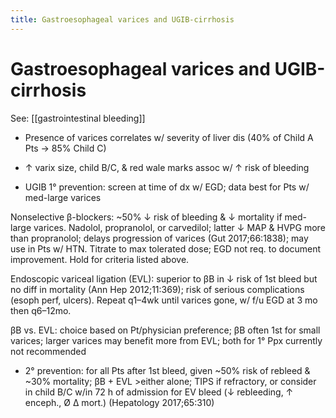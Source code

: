 ```yaml
---
title: Gastroesophageal varices and UGIB-cirrhosis
---
```

# Gastroesophageal varices and UGIB-cirrhosis

See: [[gastrointestinal bleeding]]

* Presence of varices correlates w/ severity of liver dis (40% of Child A Pts → 85% Child C)

* ↑ varix size, child B/C, & red wale marks assoc w/ ↑ risk of bleeding

* UGIB 1° prevention: screen at time of dx w/ EGD; data best for Pts w/ med-large varices

Nonselective β-blockers: ~50% ↓ risk of bleeding & ↓ mortality if med-large varices. Nadolol, propranolol, or carvedilol; latter ↓ MAP & HVPG more than propranolol; delays progression of varices (Gut 2017;66:1838); may use in Pts w/ HTN. Titrate to max tolerated dose; EGD not req. to document improvement. Hold for criteria listed above.

Endoscopic variceal ligation (EVL): superior to βB in ↓ risk of 1st bleed but no diff in mortality (Ann Hep 2012;11:369); risk of serious complications (esoph perf, ulcers). Repeat q1–4wk until varices gone, w/ f/u EGD at 3 mo then q6–12mo.

βB vs. EVL: choice based on Pt/physician preference; βB often 1st for small varices; larger varices may benefit more from EVL; both for 1° Ppx currently not recommended

* 2° prevention: for all Pts after 1st bleed, given ~50% risk of rebleed & ~30% mortality; βB + EVL >either alone; TIPS if refractory, or consider in child B/C w/in 72 h of admission for EV bleed (↓ rebleeding, ↑ enceph., Ø Δ mort.) (Hepatology 2017;65:310)
